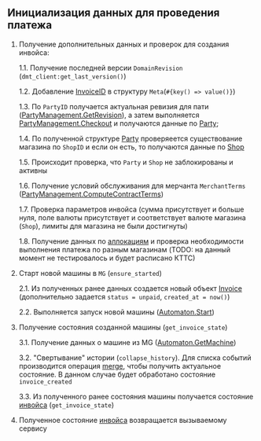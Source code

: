 ## Инициализация данных для проведения платежа

1. Получение дополнительных данных и проверок для создания инвойса:

    1.1. Получение последней версии `DomainRevision` (`dmt_client:get_last_version()`)

    1.2. Добавление [InvoiceID](https://github.com/valitydev/damsel/blob/master/proto/payment_processing.thrift#L522) в структуру `Meta`(`#{key() => value()}`)

    1.3. По `PartyID` получается актуальная ревизия для пати ([PartyManagement.GetRevision](https://github.com/valitydev/damsel/blob/master/proto/payment_processing.thrift#L2535)),
    а затем выполняется [PartyManagement.Checkout](https://github.com/valitydev/damsel/blob/master/proto/payment_processing.thrift#L2538) и получаются
    данные по [Party](https://github.com/valitydev/damsel/blob/master/proto/domain.thrift#L766);

    1.4. По полученной структуре [Party](https://github.com/valitydev/damsel/blob/master/proto/domain.thrift#L766) проверяеется 
    существование магазина по `ShopID` и если он есть, то получаются данные по [Shop](https://github.com/valitydev/damsel/blob/master/proto/domain.thrift#L798)

    1.5. Происходит проверка, что `Party` и `Shop` не заблокированы и активны

    1.6. Получение условий обслуживания для мерчанта `MerchantTerms` ([PartyManagement.ComputeContractTerms](https://github.com/valitydev/damsel/blob/master/proto/payment_processing.thrift#L2580))

    1.7. Проверка параметров инвойса (сумма присутствует и больше нуля, поле валюты 
    присутствует и соответствует валюте магазина (`Shop`), лимиты для магазина не были 
    достигнуты)

    1.8. Получение данных по [аллокациям](https://github.com/valitydev/damsel/blob/master/proto/payment_processing.thrift#L525)
    и проверка необходимости выполнения платежа по разным магазинам (TODO: на данный момент не тестировалось и будет расписано КТТС)

2. Старт новой машины в `MG` (`ensure_started`) 

    2.1. Из полученных ранее данных создается новый объект [Invoice](https://github.com/valitydev/damsel/blob/master/proto/domain.thrift#L134)
    (дополнительно задается `status = unpaid`, `created_at = now()`)

    2.2. Выполняется запуск новой машины ([Automaton.Start](https://github.com/valitydev/machinegun-proto/blob/master/proto/state_processing.thrift#L416))

3. Получение состояния созданной машины (`get_invoice_state`)

    3.1. Получение данных о машине из MG ([Automaton.GetMachine](https://github.com/valitydev/machinegun-proto/blob/master/proto/state_processing.thrift#L448))

    3.2. "Свертывание" истории (`collapse_history`). Для списка событий производится
    операция [merge](meta/invoice-merge-change.md), чтобы получить актуальное состояние.
    В данном случае будет обработано состояние `invoice_created`

    3.3. Из полученного ранее состояния машины получается состояние [инвойса](https://github.com/valitydev/damsel/blob/master/proto/payment_processing.thrift#L612) (`get_invoice_state`)

4. Полученное состояние [инвойса](https://github.com/valitydev/damsel/blob/master/proto/payment_processing.thrift#L612) возвращается вызываемому сервису

